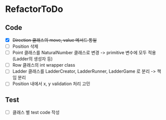 # RefactorToDo

## Code
- [x] ~~Direction 클래스의 move, value 메서드 통일~~
- [ ] Position 삭제
- [ ] Point 클래스를 NaturalNumber 클래스로 변경 -> primitive 변수에 모두 적용 (Ladder의 생성자 등)
- [ ] Row 클래스의 int wrapper class
- [ ] Ladder 클래스를 LadderCreator, LadderRunner, LadderGame 로 분리 -> 책임 분리
- [ ] Position 내에서 x, y validation 처리 고민

## Test
- [ ] 클래스 별 test code 작성
